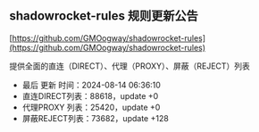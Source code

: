 ## shadowrocket-rules 规则更新公告

[https://github.com/GMOogway/shadowrocket-rules](https://github.com/GMOogway/shadowrocket-rules)

提供全面的直连（DIRECT）、代理（PROXY）、屏蔽（REJECT）列表
- 最后 更新 时间：2024-08-14 06:36:10
- 直连DIRECT列表：88618，update +0
- 代理PROXY 列表：25420，update +0
- 屏蔽REJECT列表：73682，update +128